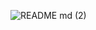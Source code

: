 <!-- - 👋 Hiya, I’m Caitee.
- 💻 I've been a Front-End Web Developer for 10 years.
- 👀 I’m working towards becoming Full-Stack Engineer.
- 🌱 I’m currently learning React, Advanced Java, C#, and Information Systems.
- 💞️ I’m looking to collaborate on anything challenging but beginner-friendly, Java-related, or a new language.
- 🏂 I love to learn, hike, snowboard, rock climb, drive my WRX STI, and travel. -->

![README md (2)](https://user-images.githubusercontent.com/7319667/214429811-c03554c7-dfb6-4cfd-81d7-f279003e577e.png)


<!---
caiteesmith/caiteesmith is a ✨ special ✨ repository because its `README.md` (this file) appears on your GitHub profile.
You can click the Preview link to take a look at your changes.
--->

